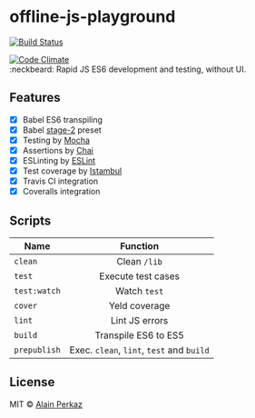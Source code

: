 # offline-js-playground
[![Build Status](https://travis-ci.org/aperkaz/offline-js-playground.svg?branch=master)](https://travis-ci.org/aperkaz/offline-js-playground)

[![Code Climate](https://codeclimate.com/github/ooade/NextSimpleStarter/badges/gpa.svg)](https://codeclimate.com/github/ooade/NextSimpleStarter) <br />
:neckbeard: Rapid JS ES6 development and testing, without UI.

## Features
- [X] Babel ES6 transpiling
- [X] Babel [stage-2](https://babeljs.io/docs/plugins/preset-stage-2/) preset
- [X] Testing by [Mocha](https://mochajs.org/)
- [X] Assertions by [Chai](http://chaijs.com)
- [X] ESLinting by [ESLint](http://eslint.org/)
- [X] Test coverage by [Istambul](https://istanbul.js.org)
- [X] Travis CI integration
- [X] Coveralls integration

## Scripts
| Name          | Function        |
| ------------- |:---------------:|
| `clean`       | Clean `/lib`    |
| `test`        | Execute test cases    |
| `test:watch`  | Watch `test`     |
| `cover`       | Yeld coverage    |
| `lint`        | Lint JS errors   |
| `build`       | Transpile ES6 to ES5  |
| `prepublish`  | Exec. `clean`, `lint`, `test` and `build`     |

## License
MIT © [Alain Perkaz](https://aperkaz.github.io)
